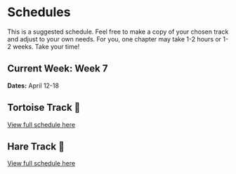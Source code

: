 # Schedules

This is a suggested schedule. Feel free to make a copy of your chosen track and adjust to your own needs. For you, one chapter may take 1-2 hours or 1-2 weeks. Take your time!

## Current Week: Week 7

**Dates:** April 12-18

## Tortoise Track 🐢

[View full schedule here](./tortoise_track.md)

## Hare Track 🐇

[View full schedule here](./hare_track.md)

